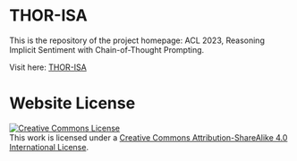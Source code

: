 # THOR-ISA

This is the repository of the project homepage: ACL 2023, Reasoning Implicit Sentiment with Chain-of-Thought Prompting.

Visit here: [THOR-ISA](https://haofei.vip/THOR-ISA)


# Website License
<a rel="license" href="http://creativecommons.org/licenses/by-sa/4.0/"><img alt="Creative Commons License" style="border-width:0" src="https://i.creativecommons.org/l/by-sa/4.0/88x31.png" /></a><br />This work is licensed under a <a rel="license" href="http://creativecommons.org/licenses/by-sa/4.0/">Creative Commons Attribution-ShareAlike 4.0 International License</a>.
